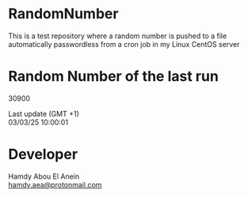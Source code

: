 # RandomNumber    
This is a test repository where a random number is pushed to a file automatically passwordless from a cron job in my Linux CentOS server    
# Random Number of the last run   
30900
      
Last update (GMT +1)    
03/03/25 10:00:01
# Developer    
Hamdy Abou El Anein   
hamdy.aea@protonmail.com
